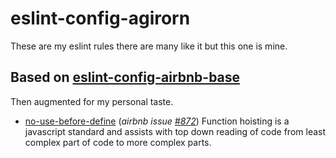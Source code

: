 eslint-config-agirorn
=====================

These are my eslint rules there are many like it but this one is mine.

## Based on [eslint-config-airbnb-base](https://www.npmjs.com/package/eslint-config-airbnb-base)

Then augmented for my personal taste.
* [no-use-before-define](http://eslint.org/docs/rules/no-use-before-define) (*airbnb issue [#872](https://github.com/airbnb/javascript/issues/872)*) Function hoisting is a javascript standard and assists with top down reading of code from least complex part of code to more complex parts.
